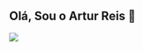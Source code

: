 ## Olá, Sou o Artur Reis 👋
<div>
  <a href="https://arturdev.netlify.app/">
  <img src="https://github-readme-stats.vercel.app/api?username=Artu-Dev&show_icons=true&theme=tokyonight" />
</div>
